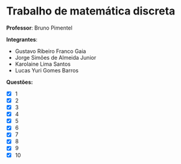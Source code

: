 # Trabalho de matemática discreta

**Professor**: Bruno Pimentel

**Integrantes**:
- Gustavo Ribeiro Franco Gaia
- Jorge Simões de Almeida Junior
- Karolaine Lima Santos
- Lucas Yuri Gomes Barros

**Questões:**
- [x] 1
- [x] 2
- [x] 3
- [x] 4
- [x] 5
- [x] 6
- [x] 7
- [x] 8
- [x] 9
- [x] 10
